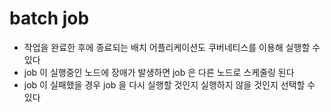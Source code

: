 # batch job
- 작업을 완료한 후에 종료되는 배치 어플리케이션도 쿠버네티스를 이용해 실행할 수 있다
- job 이 실행중인 노드에 장애가 발생하면 job 은 다른 노드로 스케줄링 된다
- job 이 실패했을 경우 job 을 다시 실행할 것인지 실행하지 않을 것인지 선택할 수 있다